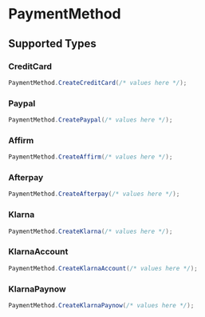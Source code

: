 # PaymentMethod


## Supported Types

### CreditCard

```csharp
PaymentMethod.CreateCreditCard(/* values here */);
```

### Paypal

```csharp
PaymentMethod.CreatePaypal(/* values here */);
```

### Affirm

```csharp
PaymentMethod.CreateAffirm(/* values here */);
```

### Afterpay

```csharp
PaymentMethod.CreateAfterpay(/* values here */);
```

### Klarna

```csharp
PaymentMethod.CreateKlarna(/* values here */);
```

### KlarnaAccount

```csharp
PaymentMethod.CreateKlarnaAccount(/* values here */);
```

### KlarnaPaynow

```csharp
PaymentMethod.CreateKlarnaPaynow(/* values here */);
```
